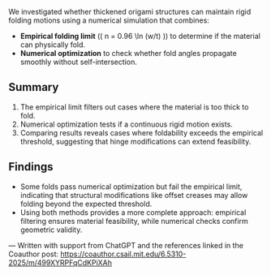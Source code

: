We investigated whether thickened origami structures can maintain rigid folding motions using a numerical simulation that combines:

- **Empirical folding limit** (\( n = 0.96 \ln (w/t) \)) to determine if the material can physically fold.
- **Numerical optimization** to check whether fold angles propagate smoothly without self-intersection.

## Summary
1. The empirical limit filters out cases where the material is too thick to fold.
2. Numerical optimization tests if a continuous rigid motion exists.
3. Comparing results reveals cases where foldability exceeds the empirical threshold, suggesting that hinge modifications can extend feasibility.

## Findings
- Some folds pass numerical optimization but fail the empirical limit, indicating that structural modifications like offset creases may allow folding beyond the expected threshold.
- Using both methods provides a more complete approach: empirical filtering ensures material feasibility, while numerical checks confirm geometric validity.

— Written with support from ChatGPT and the references linked in the Coauthor post: https://coauthor.csail.mit.edu/6.5310-2025/m/499XYRPFqCdKPiXAh

